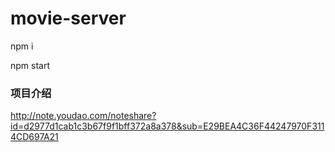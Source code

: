# movie-server

npm i

npm start

### 项目介绍
http://note.youdao.com/noteshare?id=d2977d1cab1c3b67f9f1bff372a8a378&sub=E29BEA4C36F44247970F3114CD697A21
